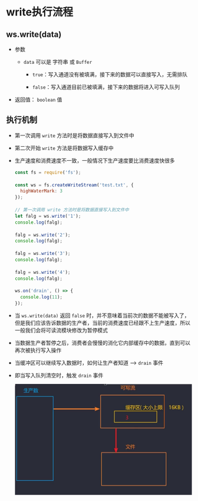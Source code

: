 # write执行流程

## ws.write(data)

+ 参数

  + `data` 可以是 字符串 或 `Buffer`

    + `true`：写入通道没有被填满，接下来的数据可以直接写入，无需排队

    + `false`：写入通道目前已被填满，接下来的数据将进入可写入队列

+ 返回值： `boolean` 值

## 执行机制

+ 第一次调用 `write` 方法时是将数据直接写入到文件中

+ 第二次开始 `write` 方法是将数据写入缓存中

+ 生产速度和消费速度不一致，一般情况下生产速度要比消费速度快很多

  ```js
  const fs = require('fs');

  const ws = fs.createWriteStream('test.txt', {
    highWaterMark: 3
  });

  // 第一次调用 write 方法时是将数据直接写入到文件中
  let falg = ws.write('1');
  console.log(falg);

  falg = ws.write('2');
  console.log(falg);

  falg = ws.write('3');
  console.log(falg);

  falg = ws.write('4');
  console.log(falg);

  ws.on('drain', () => {
    console.log(11);
  });
  ```

+ 当 `ws.write(data)` 返回 `false` 时，并不意味着当前次的数据不能被写入了，但是我们应该告诉数据的生产者，当前的消费速度已经跟不上生产速度，所以一般我们会将可读流模块修改为暂停模式

+ 当数据生产者暂停之后，消费者会慢慢的消化它内部缓存中的数据，直到可以再次被执行写入操作

+ 当缓冲区可以继续写入数据时，如何让生产者知道 --> `drain` 事件

+ 即当写入队列清空时，触发 `drain` 事件

  ![数据流动](image/数据流动.png)
